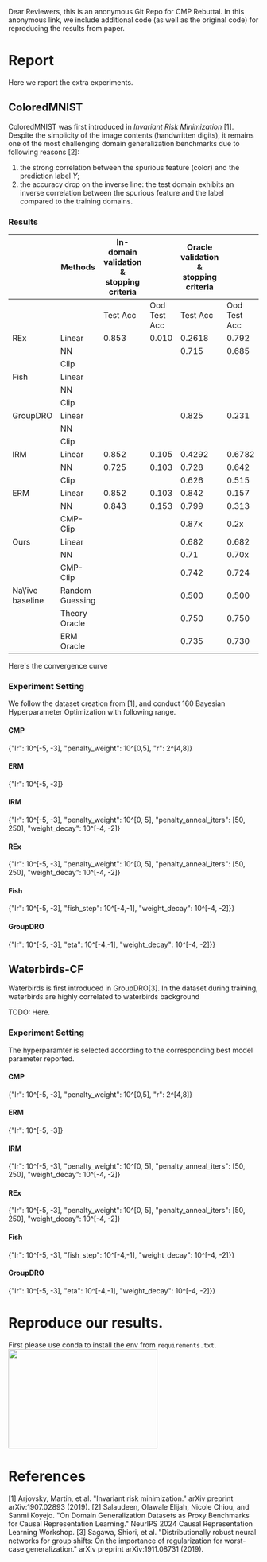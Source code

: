 Dear Reviewers, this is an anonymous Git Repo for CMP Rebuttal. In this anonymous link, we include additional code (as well as the original code) for reproducing the results from paper. 
# Report
Here we report the extra experiments.
## ColoredMNIST
ColoredMNIST was first introduced in *Invariant Risk Minimization* [1]. Despite the simplicity of the image contents (handwritten digits), it remains one of the most challenging domain generalization benchmarks due to following reasons [2]:
1. the strong correlation between the spurious feature (color) and the prediction label $Y$;
2. the accuracy drop on the inverse line: the test domain exhibits an inverse correlation between the spurious feature and the label compared to the training domains.
### Results
|                  | Methods         | In-domain validation & stopping criteria |              | Oracle validation & stopping criteria |              |
|------------------|-----------------|------------------------------------------|--------------|---------------------------------------|--------------|
|                  |                 | Test Acc                                 | Ood Test Acc | Test Acc                              | Ood Test Acc |
| REx              | Linear          | 0.853                                    | 0.010        | 0.2618                                | 0.792        |
|                  | NN              |                                          |              | 0.715                                 | 0.685        |
|                  | Clip            |                                          |              |                                       |              |
| Fish             | Linear          |                                          |              |                                       |              |
|                  | NN              |                                          |              |                                       |              |
|                  | Clip            |                                          |              |                                       |              |
| GroupDRO         | Linear          |                                          |              | 0.825                                 | 0.231        |
|                  | NN              |                                          |              |                                       |              |
|                  | Clip            |                                          |              |                                       |              |
| IRM              | Linear          | 0.852                                    | 0.105        | 0.4292                                | 0.6782       |
|                  | NN              | 0.725                                    | 0.103        | 0.728                                 | 0.642        |
|                  | Clip            |                                          |              | 0.626                                 | 0.515        |
| ERM              | Linear          | 0.852                                    | 0.103        | 0.842                                 | 0.157        |
|                  | NN              | 0.843                                    | 0.153        | 0.799                                 | 0.313        |
|                  | CMP-Clip        |                                          |              | 0.87x                                 | 0.2x         |
| Ours             | Linear          |                                          |              | 0.682                                 | 0.682        |
|                  | NN              |                                          |              | 0.71                                  | 0.70x        |
|                  | CMP-Clip        |                                          |              | 0.742                                 | 0.724        |
| Na\’ive baseline | Random Guessing |                                          |              | 0.500                                 | 0.500        |
|                  | Theory Oracle   |                                          |              | 0.750                                 | 0.750        |
|                  | ERM Oracle      |                                          |              | 0.735                                 | 0.730        |


Here's the convergence curve


### Experiment Setting
We follow the dataset creation from [1], and conduct 160 Bayesian Hyperparameter Optimization with following range.
#### CMP
{"lr": 10^[-5, -3], "penalty_weight": 10^[0,5], "r": 2^[4,8]}
#### ERM
{"lr": 10^[-5, -3]}
#### IRM
{"lr": 10^[-5, -3], "penalty_weight": 10^[0, 5], "penalty_anneal_iters": [50, 250], "weight_decay": 10^[-4, -2]}
#### REx
{"lr": 10^[-5, -3], "penalty_weight": 10^[0, 5], "penalty_anneal_iters": [50, 250], "weight_decay": 10^[-4, -2]}
#### Fish
{"lr": 10^[-5, -3], "fish_step": 10^[-4,-1], "weight_decay": 10^[-4, -2]}}
#### GroupDRO
{"lr": 10^[-5, -3], "eta": 10^[-4,-1], "weight_decay": 10^[-4, -2]}}

## Waterbirds-CF
Waterbirds is first introduced in GroupDRO[3]. In the dataset during training, waterbirds are highly correlated to waterbirds background 

TODO: Here.
### Experiment Setting
The hyperparamter is selected according to the corresponding best model parameter reported.
#### CMP
{"lr": 10^[-5, -3], "penalty_weight": 10^[0,5], "r": 2^[4,8]}
#### ERM
{"lr": 10^[-5, -3]}
#### IRM
{"lr": 10^[-5, -3], "penalty_weight": 10^[0, 5], "penalty_anneal_iters": [50, 250], "weight_decay": 10^[-4, -2]}
#### REx
{"lr": 10^[-5, -3], "penalty_weight": 10^[0, 5], "penalty_anneal_iters": [50, 250], "weight_decay": 10^[-4, -2]}
#### Fish
{"lr": 10^[-5, -3], "fish_step": 10^[-4,-1], "weight_decay": 10^[-4, -2]}}
#### GroupDRO
{"lr": 10^[-5, -3], "eta": 10^[-4,-1], "weight_decay": 10^[-4, -2]}}

# Reproduce our results.
First please use conda to install the env from ```requirements.txt```.
<img src="[![CleanShot 2025-03-29 at 14 26 06@2x](https://github.com/user-attachments/assets/e4b9bcf7-51aa-4b79-8d8c-f9a6724e3514)
](https://github.com/user-attachments/assets/e4b9bcf7-51aa-4b79-8d8c-f9a6724e3514)" width="300" height="200">


# References
[1] Arjovsky, Martin, et al. "Invariant risk minimization." arXiv preprint arXiv:1907.02893 (2019).
[2] Salaudeen, Olawale Elijah, Nicole Chiou, and Sanmi Koyejo. "On Domain Generalization Datasets as Proxy Benchmarks for Causal Representation Learning." NeurIPS 2024 Causal Representation Learning Workshop.
[3] Sagawa, Shiori, et al. "Distributionally robust neural networks for group shifts: On the importance of regularization for worst-case generalization." arXiv preprint arXiv:1911.08731 (2019).
